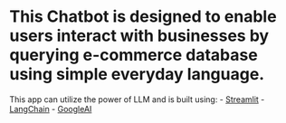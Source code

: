 # This Chatbot is designed to enable users interact with businesses by querying e-commerce database using simple everyday language.
This app can utilize the power of LLM and is built using:
    - [Streamlit](https://streamlit.io/)
    - [LangChain](https://python.langchain.com/)
    - [GoogleAI](https://python.langchain.com/docs/integrations/platforms/google/)
